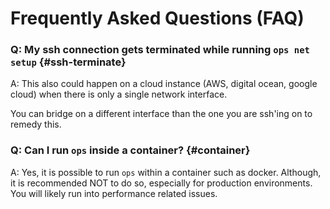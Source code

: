 Frequently Asked Questions (FAQ)
================================

### Q: My ssh connection gets terminated while running `ops net setup` {#ssh-terminate}
A: This also could happen on a cloud instance (AWS, digital ocean, google cloud) when there is only a single
network interface.

You can bridge on a different interface than the one you are ssh'ing on
to remedy this.

### Q: Can I run `ops` inside a container? {#container}
A: Yes, it is possible to run `ops` within a container such as docker.
Although, it is recommended NOT to do so, especially for
production environments. You will likely run into performance related issues.
